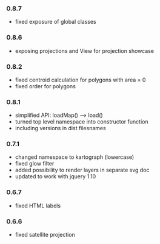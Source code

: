 ### 0.8.7
* fixed exposure of global classes

### 0.8.6
* exposing projections and View for projection showcase

### 0.8.2
* fixed centroid calculation for polygons with area = 0
* fixed order for polygons

### 0.8.1

* simplified API: loadMap() --> load()
* turned top level namespace into constructor function
* including versions in dist filesnames

### 0.7.1

* changed namespace to kartograph (lowercase)
* fixed glow filter
* added possibility to render layers in separate svg doc
* updated to work with jquery 1.10

### 0.6.7

* fixed HTML labels

### 0.6.6

* fixed satellite projection
